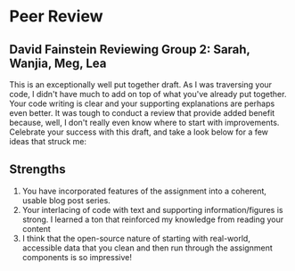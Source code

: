 # Peer Review
## David Fainstein Reviewing Group 2: Sarah, Wanjia, Meg, Lea

This is an exceptionally well put together draft. As I was traversing your code, I didn't have much to add on top of what you've already put together. Your code writing is clear and your supporting explanations are perhaps even better. It was tough to conduct a review that provide added benefit because, well, I don't really even know where to start with improvements. Celebrate your success with this draft, and take a look below for a few ideas that struck me:

## Strengths
1. You have incorporated features of the assignment into a coherent, usable blog post series. 
2. Your interlacing of code with text and supporting information/figures is strong. I learned a ton that reinforced my knowledge from reading your content
3. I think that the open-source nature of starting with real-world, accessible data that you clean and then run through the assignment components is so impressive!

